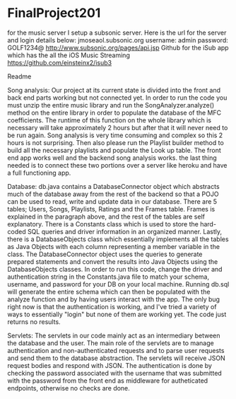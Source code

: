 # FinalProject201

for the music server I setup a subsonic server. Here is the url for the server and login details below:
jmoseaol.subsonic.org
username: admin
password: GOLF1234@
http://www.subsonic.org/pages/api.jsp
Github for the iSub app which has the all the iOS Music Streaming
https://github.com/einsteinx2/isub3

Readme

Song analysis:
Our project at its current state is divided into the front and back end parts working but not connected yet. In order to run the code you must unzip the entire music library and run the SongAnalyzer.analyze() method on the entire library in order to populate the database of the MFC coefficients. The runtime of this function on the whole library which is necessary will take approximately 2 hours but after that it will never need to be run again. Song analysis is very time consuming and complex so this 2 hours is not surprising. Then also please run the Playlist builder method to build all the necessary playlists and populate the Look up table. 
	The front end app works well and the backend song analysis works. the last thing needed is to connect these two portions over a server like heroku and have a full functioning app.
	
Database:
db.java contains a DatabaseConnector object which abstracts much of the database away from the rest of the backend so that a POJO can be used to read, write and update data in our database. There are 5 tables; Users, Songs, Playlists, Ratings and the Frames table. Frames is explained in the paragraph above, and the rest of the tables are self explanatory. There is a Constants class which is used to store the hard-coded SQL queries and driver information in an organized manner. Lastly, there is a DatabaseObjects class which essentially implements all the tables as Java Objects with each column representing a member variable in the class. The DatabaseConnector object uses the queries to generate prepared statements and convert the results into Java Objects using the DatabaseObjects classes.
In order to run this code, change the driver and authentication string in the Constants.java file to match your schema, username, and password for your DB on your local machine. Running db.sql will generate the entire schema which can then be populated with the analyze function and by having users interact with the app. 
The only bug right now is that the authentication is working, and I've tried a variety of ways to essentially "login" but none of them are working yet. The code just returns no results.

Servlets:
The servlets in our code mainly act as an intermediary between the database and the user. The main role of the servlets are to manage authentication and non-authenticated requests and to parse user requests and send them to the database abstraction. The servlets will receive JSON request bodies and respond with JSON. The authentication is done by checking the password associated with the username that was submitted with the password from the front end as middleware for autheticated endpoints, otherwise no checks are done.

